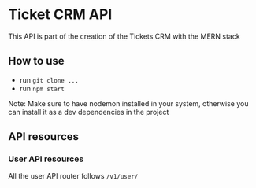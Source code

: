 # Ticket CRM API

This API is part of the creation of the Tickets CRM with the MERN stack

## How to use

- run `git clone ...`   
- run `npm start`

Note: Make sure to have nodemon installed in your system, otherwise you can install it as a dev dependencies in the project

## API resources

### User API resources

All the user API router follows `/v1/user/`

